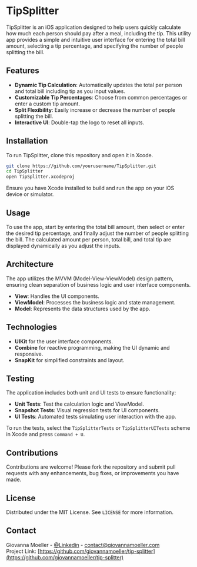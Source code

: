 # TipSplitter

TipSplitter is an iOS application designed to help users quickly calculate how much each person should pay after a meal, including the tip. This utility app provides a simple and intuitive user interface for entering the total bill amount, selecting a tip percentage, and specifying the number of people splitting the bill.

## Features

- **Dynamic Tip Calculation**: Automatically updates the total per person and total bill including tip as you input values.
- **Customizable Tip Percentages**: Choose from common percentages or enter a custom tip amount.
- **Split Flexibility**: Easily increase or decrease the number of people splitting the bill.
- **Interactive UI**: Double-tap the logo to reset all inputs.

## Installation

To run TipSplitter, clone this repository and open it in Xcode.

```bash
git clone https://github.com/yourusername/TipSplitter.git
cd TipSplitter
open TipSplitter.xcodeproj
```

Ensure you have Xcode installed to build and run the app on your iOS device or simulator.

## Usage

To use the app, start by entering the total bill amount, then select or enter the desired tip percentage, and finally adjust the number of people splitting the bill. The calculated amount per person, total bill, and total tip are displayed dynamically as you adjust the inputs.

## Architecture

The app utilizes the MVVM (Model-View-ViewModel) design pattern, ensuring clean separation of business logic and user interface components. 

- **View**: Handles the UI components.
- **ViewModel**: Processes the business logic and state management.
- **Model**: Represents the data structures used by the app.

## Technologies

- **UIKit** for the user interface components.
- **Combine** for reactive programming, making the UI dynamic and responsive.
- **SnapKit** for simplified constraints and layout.

## Testing

The application includes both unit and UI tests to ensure functionality:

- **Unit Tests**: Test the calculation logic and ViewModel.
- **Snapshot Tests**: Visual regression tests for UI components.
- **UI Tests**: Automated tests simulating user interaction with the app.

To run the tests, select the `TipSplitterTests` or `TipSplitterUITests` scheme in Xcode and press `Command + U`.

## Contributions

Contributions are welcome! Please fork the repository and submit pull requests with any enhancements, bug fixes, or improvements you have made.

## License

Distributed under the MIT License. See `LICENSE` for more information.

## Contact

Giovanna Moeller - [@Linkedin](https://linkedin.com/in/giovannamoeller) - contact@giovannamoeller.com <br/>
Project Link: [https://github.com/giovannamoeller/tip-splitter](https://github.com/giovannamoeller/tip-splitter)
